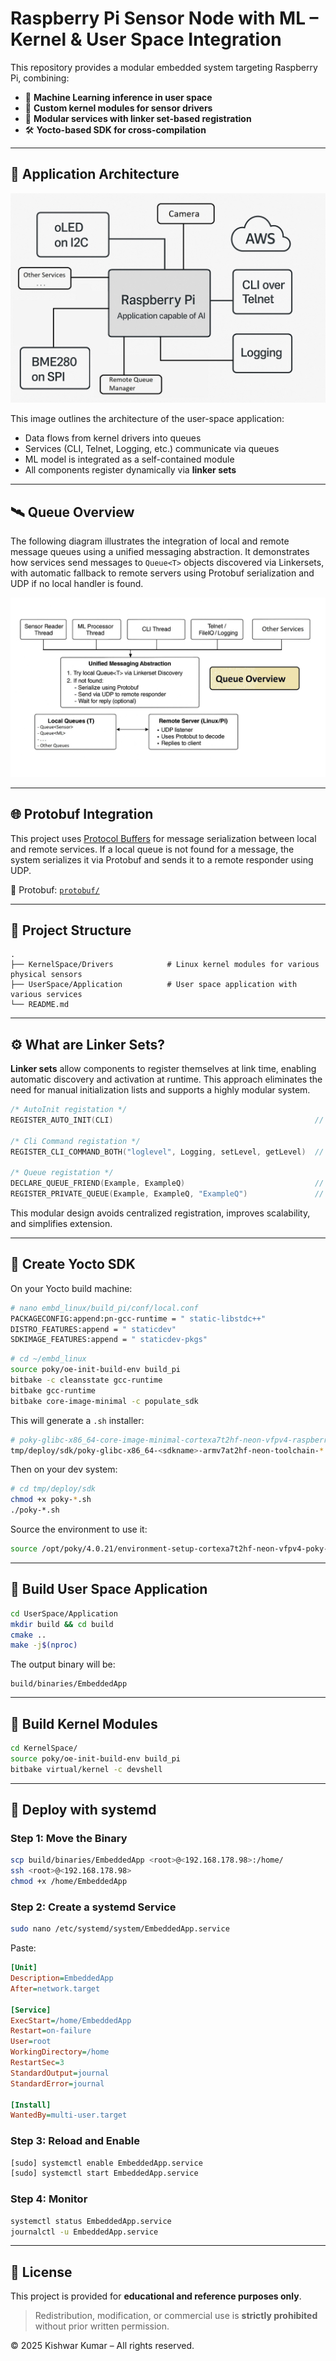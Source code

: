 # Raspberry Pi Sensor Node with ML – Kernel & User Space Integration

This repository provides a modular embedded system targeting Raspberry Pi, combining:

- 🧠 **Machine Learning inference in user space**
- 📡 **Custom kernel modules for sensor drivers**
- 🧩 **Modular services with linker set-based registration**
- 🛠️ **Yocto-based SDK for cross-compilation**

---

## 🧠 Application Architecture

![Application Overview](Application_Overview_UserSpace.jpg)

This image outlines the architecture of the user-space application:
- Data flows from kernel drivers into queues
- Services (CLI, Telnet, Logging, etc.) communicate via queues
- ML model is integrated as a self-contained module
- All components register dynamically via **linker sets**

---

## 🛰️ Queue Overview

The following diagram illustrates the integration of local and remote message queues using a unified messaging abstraction. It demonstrates how services send messages to `Queue<T>` objects discovered via Linkersets, with automatic fallback to remote servers using Protobuf serialization and UDP if no local handler is found.

![Queue Overview](Queue_Overview_UserSpace.jpg)

---

## 🌐 Protobuf Integration

This project uses [Protocol Buffers](https://developers.google.com/protocol-buffers) for message serialization between local and remote services. If a local queue is not found for a message, the system serializes it via Protobuf and sends it to a remote responder using UDP.

📂 Protobuf: [`protobuf/`](UserSpace/Application/protobuf)

---

## 📂 Project Structure

```
.
├── KernelSpace/Drivers            # Linux kernel modules for various physical sensors
├── UserSpace/Application          # User space application with various services
└── README.md
```

---

## ⚙️ What are Linker Sets?

**Linker sets** allow components to register themselves at link time, enabling automatic discovery and activation at runtime. This approach eliminates the need for manual initialization lists and supports a highly modular system.

```cpp
/* AutoInit registation */
REGISTER_AUTO_INIT(CLI)                                             // Register class for startup

/* Cli Command registation */
REGISTER_CLI_COMMAND_BOTH("loglevel", Logging, setLevel, getLevel)  // Register CLI command

/* Queue registation */
DECLARE_QUEUE_FRIEND(Example, ExampleQ)                             // Declare friend
REGISTER_PRIVATE_QUEUE(Example, ExampleQ, "ExampleQ")               // Register Q to be used by Example
```

This modular design avoids centralized registration, improves scalability, and simplifies extension.

---

## 🧰 Create Yocto SDK

On your Yocto build machine:

```bash
# nano embd_linux/build_pi/conf/local.conf
PACKAGECONFIG:append:pn-gcc-runtime = " static-libstdc++"
DISTRO_FEATURES:append = " staticdev"
SDKIMAGE_FEATURES:append = " staticdev-pkgs"
```
```bash
# cd ~/embd_linux
source poky/oe-init-build-env build_pi
bitbake -c cleansstate gcc-runtime
bitbake gcc-runtime
bitbake core-image-minimal -c populate_sdk
```

This will generate a `.sh` installer:

```bash
# poky-glibc-x86_64-core-image-minimal-cortexa7t2hf-neon-vfpv4-raspberrypi3-toolchain-4.0.21.sh
tmp/deploy/sdk/poky-glibc-x86_64-<sdkname>-armv7at2hf-neon-toolchain-*.sh
```

Then on your dev system:

```bash
# cd tmp/deploy/sdk
chmod +x poky-*.sh
./poky-*.sh
```

Source the environment to use it:

```bash
source /opt/poky/4.0.21/environment-setup-cortexa7t2hf-neon-vfpv4-poky-linux-gnueabi
```

---

## 🧪 Build User Space Application

```bash
cd UserSpace/Application
mkdir build && cd build
cmake ..
make -j$(nproc)
```

The output binary will be:

```
build/binaries/EmbeddedApp
```

---

## 🧱 Build Kernel Modules

```bash
cd KernelSpace/
source poky/oe-init-build-env build_pi
bitbake virtual/kernel -c devshell
```

---

## 🔄 Deploy with systemd

### Step 1: Move the Binary

```bash
scp build/binaries/EmbeddedApp <root>@<192.168.178.98>:/home/
ssh <root>@<192.168.178.98>
chmod +x /home/EmbeddedApp
```

### Step 2: Create a systemd Service

```bash
sudo nano /etc/systemd/system/EmbeddedApp.service
```

Paste:

```ini
[Unit]
Description=EmbeddedApp
After=network.target

[Service]
ExecStart=/home/EmbeddedApp
Restart=on-failure
User=root
WorkingDirectory=/home
RestartSec=3
StandardOutput=journal
StandardError=journal

[Install]
WantedBy=multi-user.target
```

### Step 3: Reload and Enable

```bash
[sudo] systemctl enable EmbeddedApp.service
[sudo] systemctl start EmbeddedApp.service
```

### Step 4: Monitor

```bash
systemctl status EmbeddedApp.service
journalctl -u EmbeddedApp.service
```

---

## 📄 License

This project is provided for **educational and reference purposes only**.

> Redistribution, modification, or commercial use is **strictly prohibited** without prior written permission.

© 2025 Kishwar Kumar – All rights reserved.

